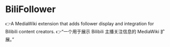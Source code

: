 # BiliFollower
👉A MediaWiki extension that adds follower display and integration for Bilibili content creators. 👉“一个用于展示 Bilibili 主播关注信息的 MediaWiki 扩展。”
